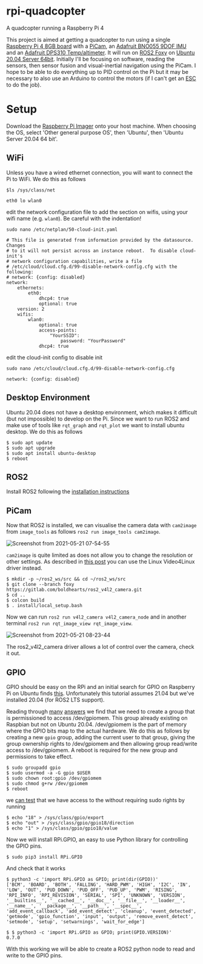 # rpi-quadcopter
A quadcopter running a Raspberry Pi 4

This project is aimed at getting a quadcopter to run using a single [Raspberry Pi 4 8GB board](https://www.raspberrypi.org/products/raspberry-pi-4-model-b/) with a [PiCam](https://thepihut.com/collections/raspberry-pi-camera/products/raspberry-pi-camera-module), an [Adafruit BNO055 9DOF IMU](https://thepihut.com/products/adafruit-9-dof-absolute-orientation-imu-fusion-breakout-bno055) and an [Adafruit DPS310 Temp/altimeter](https://thepihut.com/products/adafruit-dps310-precision-barometric-pressure-altitude-sensor). It will run on [ROS2 Foxy](https://docs.ros.org/en/foxy/index.html) on [Ubuntu 20.04 Server 64bit](https://ubuntu.com/download/raspberry-pi).  Initially I'll be focusing on software, reading the sensors, then sensor fusion and visual-inertial navigation using the PiCam.  I hope to be able to do everything up to PID control on the Pi but it may be necessary to also use an Arduino to control the motors (if I can't get an [ESC](https://dronenodes.com/drone-esc-electronic-speed-controller/) to do the job).

# Setup

Download the [Raspberry Pi Imager](https://www.raspberrypi.org/software/) onto your host machine.  When choosing the OS, select 'Other general purpose OS', then 'Ubuntu', then 'Ubuntu Server 20.04 64 bit'.

## WiFi
Unless you have a wired ethernet connection, you will want to connect the Pi to WiFi. We do this as follows
```
$ls /sys/class/net

eth0 lo wlan0
```

edit the network configuration file to add the section on wifis, using your wifi name (e.g. `wlan0`). Be careful with the indentation!

```
sudo nano /etc/netplan/50-cloud-init.yaml
```
```
# This file is generated from information provided by the datasource.  Changes
# to it will not persist across an instance reboot.  To disable cloud-init's
# network configuration capabilities, write a file
# /etc/cloud/cloud.cfg.d/99-disable-network-config.cfg with the following:
# network: {config: disabled}
network:
    ethernets:
        eth0:
            dhcp4: true
            optional: true
    version: 2
    wifis:
        wlan0:
            optional: true
            access-points:
                "YourSSID":
                    password: "YourPassword"
            dhcp4: true
```

edit the cloud-init config to disable init
```
sudo nano /etc/cloud/cloud.cfg.d/99-disable-network-config.cfg
```
```
network: {config: disabled}
```

## Desktop Environment

Ubuntu 20.04 does not have a desktop environment, which makes it difficult (but not impossible) to develop on the Pi. Since we want to run ROS2 and make use of tools like `rqt_graph` and `rqt_plot` we want to install ubuntu desktop.  We do this as follows

```
$ sudo apt update
$ sudo apt upgrade
$ sudo apt install ubuntu-desktop
$ reboot
```

## ROS2

Install ROS2 following the [installation instructions](https://docs.ros.org/en/foxy/Installation/Ubuntu-Install-Debians.html)

## PiCam

Now that ROS2 is installed, we can visualise the camera data with `cam2image` from `image_tools` as follows `ros2 run image_tools cam2image`.

![Screenshot from 2021-05-21 07-54-55](https://user-images.githubusercontent.com/937444/119106366-cf49e600-ba0d-11eb-8d12-4995750eeb12.png)


`cam2image` is quite limited as does not allow you to change the resolution or other settings.  As described in [this post](https://medium.com/swlh/raspberry-pi-ros-2-camera-eef8f8b94304) you can use the Linux Video4Linux driver instead.

```
$ mkdir -p ~/ros2_ws/src && cd ~/ros2_ws/src
$ git clone --branch foxy https://gitlab.com/boldhearts/ros2_v4l2_camera.git
$ cd ..
$ colcon build
$ . install/local_setup.bash
```
Now we can run `ros2 run v4l2_camera v4l2_camera_node` and in another terminal `ros2 run rqt_image_view rqt_image_view`.

![Screenshot from 2021-05-21 08-23-44](https://user-images.githubusercontent.com/937444/119106457-e7216a00-ba0d-11eb-95e0-29f8565e2d09.png)


The ros2_v4l2_camera driver allows a lot of control over the camera, check it out.

## GPIO

GPIO should be easy on the RPi and an initial search for GPIO on Raspberry Pi on Ubuntu finds [this](https://ubuntu.com/tutorials/gpio-on-raspberry-pi#1-overview). Unfortunately this tutorial assumes 21.04 but we've installed 20.04 (for ROS2 LTS support).

Reading through [many](https://www.raspberrypi.org/forums/viewtopic.php?t=289084) [answers](https://raspberrypi.stackexchange.com/questions/40105/access-gpio-pins-without-root-no-access-to-dev-mem-try-running-as-root/40106) we find that we need to create a group that is permissioned to access /dev/gpiomem. This group already existing on Raspbian but not on Ubuntu 20.04. /dev/gpiomem is the part of memory where the GPIO bits map to the actual hardware. We do this as follows by creating a new `gpio` group, adding the current user to that group, giving the group ownership rights to /dev/gpiomem and then allowing group read/write access to /dev/gpiomem.  A reboot is required for the new group and permissions to take effect.

```
$ sudo groupadd gpio
$ sudo usermod -a -G gpio $USER
$ sudo chown root:gpio /dev/gpiomem
$ sudo chmod g+rw /dev/gpiomem
$ reboot
``` 

we [can test](https://www.raspberrypi.org/forums/viewtopic.php?t=190662#p1197592) that we have access to the without requiring sudo rights by running 
```
$ echo "18" > /sys/class/gpio/export 
$ echo "out" > /sys/class/gpio/gpio18/direction
$ echo "1" > /sys/class/gpio/gpio18/value
```

Now we will install RPi.GPIO, an easy to use Python library for controlling the GPIO pins.
```
$ sudo pip3 install RPi.GPIO
```
And check that it works
```
$ python3 -c 'import RPi.GPIO as GPIO; print(dir(GPIO))'
['BCM', 'BOARD', 'BOTH', 'FALLING', 'HARD_PWM', 'HIGH', 'I2C', 'IN', 'LOW', 'OUT', 'PUD_DOWN', 'PUD_OFF', 'PUD_UP', 'PWM', 'RISING', 'RPI_INFO', 'RPI_REVISION', 'SERIAL', 'SPI', 'UNKNOWN', 'VERSION', '__builtins__', '__cached__', '__doc__', '__file__', '__loader__', '__name__', '__package__', '__path__', '__spec__', 'add_event_callback', 'add_event_detect', 'cleanup', 'event_detected', 'getmode', 'gpio_function', 'input', 'output', 'remove_event_detect', 'setmode', 'setup', 'setwarnings', 'wait_for_edge']

$ $ python3 -c 'import RPi.GPIO as GPIO; print(GPIO.VERSION)'
0.7.0
```
With this working we will be able to create a ROS2 python node to read and write to the GPIO pins.

